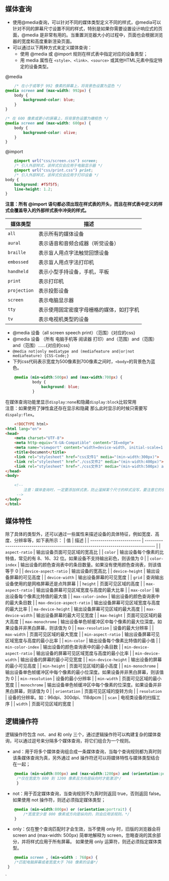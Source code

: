 ## 媒体查询
- 使用@media查询，可以针对不同的媒体类型定义不同的样式，@media可以针对不同的屏幕尺寸设置不同的样式，特别是如果你需要设置设计响应式的页面，@media 是非常有用的。当重置浏览器大小的过程中，页面也会根据浏览器的宽度和高度重新渲染页面。
- 可以通过以下两种方式来定义媒体查询：  
	-  使用 @media 或 @import 规则在样式表中指定对应的设备类型；
	-  用 media 属性在 `<style>、<link>、<source>` 或其他HTML元素中指定特定的设备类型。

@media
```css
	/* 在小于或等于 992 像素的屏幕上，将背景色设置为蓝色 */
@media screen and (max-width: 992px) {
	body {
		background-color: blue;
	}
}

/* 在 600 像素或更小的屏幕上，将背景色设置为橄榄色 */
@media screen and (max-width: 600px) {
	body {
	    background-color: olive;
	}
}
```

@import
```css
	@import url("css/screen.css") screen;   
	/* 引入外部样式，该样式仅会应用于电脑显示器 */
	@import url("css/print.css") print;     
	/* 引入外部样式，该样式仅会应用于打印设备 */
body {
    background: #f5f5f5;
    line-height: 1.2;
}
```

**注意：所有 @import 语句都必须出现在样式表的开头，而且在样式表中定义的样式会覆盖导入的外部样式表中冲突的样式。**

| 媒体类型     | 描述                                     |
| ------------ | ---------------------------------------- |
| `all`        | 表示所有的媒体设备                       |
| `aural`      | 表示语音和音频合成器（听觉设备）         |
| `braille`    | 表示盲人用点字法触觉回馈设备             |
| `embossed`   | 表示盲人用点字法打印机                   |
| `handheld`   | 表示小型手持设备，手机，平板             |
| `print`      | 表示打印机                               |
| `projection` | 表示投影设备                             |
| `screen`     | 表示电脑显示器                           |
| `tty`        | 表示使用固定密度字母栅格的媒体，如打字机 |
| `tv`         | 表示电视机类型的设备                                         |

- @media 设备（all screen speech print）（范围）{对应的css}
- @media 设备 （所有 电脑手机等 阅读器 打印）and（范围）and（范围）and（范围）......{对应的css}
- `@media not|only mediatype and (mediafeature and|or|not mediafeature) {CSS-Code;}`
- 下列css代码表示宽度为500像素到700像素之间时，`<body>`的背景色为蓝色。
```css
	@media (min-width:500px) and (max-width:700px) {
            body {
                background: blue;
            }
```

在媒体查询功能里显示`display:none`和隐藏`display:block`比较常用   
注意：如果使用了弹性盒还存在显示和隐藏  那么此时显示的时候只需要写`dispaly:flex`。



```html
	<!DOCTYPE html>
<html lang="en">
<head>
    <meta charset="UTF-8">
    <meta http-equiv="X-UA-Compatible" content="IE=edge">
    <meta name="viewport" content="width=device-width, initial-scale=1.0">
    <title>Document</title>
    <link rel="stylesheet" href="css文件1" media="(min-width:300px)">
    <link rel="stylesheet" href="./css文件2" media="(min-width:400px)">
    <link rel="stylesheet" href="./css文件3" media="(min-width:500px) and (max-width:700px)">
</head>
<body>
    
    <!-- 
        注意：媒体查询时，一定要添加样式表，防止溜掉某个尺寸的样式没写，要注意它的使用顺序，书写时元素的属性值要从小向大写。
     -->
</body>
</html>
```


## 媒体特性
除了具体的类型外，还可以通过一些属性来描述设备的具体特征，例如宽度、高度、分辨率等，如下表所示：
| 值                        | 描述                                                                                |
| ------------------------- | ----------------------------------------------------------------------------------- |
| `aspect-ratio`            | 输出设备页面可见区域的宽高比                                                        |
| `color`                   | 输出设备每个像素的比特值，常见的有 8、16、32 位。如果设备不支持输出彩色，则该值为 0 |
| `color-index`             | 输出设备的颜色查询表中的条目数量。如果没有使用颜色查询表，则该值等于 0              |
| `device-aspect-ratio`     | 输出设备的宽高比                                                                    |
| `device-height`           | 输出设备屏幕的可见高度                                                              |
| `device-width`            | 输出设备屏幕的可见宽度                                                              |
| `grid`                    | 查询输出设备使用的是网格屏幕还是点阵屏幕                                            |
| `height`                  | 页面可见区域的高度                                                                  |
| `max-aspect-ratio`        | 输出设备屏幕可见区域宽度与高度的最大比率                                            |
| `max-color`               | 输出设备每个像素比特值的最大值                                                      |
| `max-color-index`         | 输出设备的颜色查询表中的最大条目数                                                  |
| `max-device-aspect-ratio` | 输出设备屏幕可见区域宽度与高度的最大比率                                            |
| `ma-device-height`        | 输出设备屏幕可见区域的最大高度                                                      |
| `max-device-width`        | 输出设备屏幕的最大可见宽度                                                          |
| `max-height`              | 页面可见区域的最大高度                                                              |
| `max-monochrome`          | 输出设备单色帧缓冲区中每个像素的最大位深度。如果设备并非黑白屏幕，则该值为 0        |
| `max-resolution`          | 设备的最大分辨率                                                                    |
| `max-width`               | 页面可见区域的最大宽度                                                              |
| `min-aspect-ratio`        | 输出设备屏幕可见区域宽度与高度的最小比率                                            |
| `min-color`               | 输出设备每个像素比特值的最小值                                                      |
| `min-color-index`         | 输出设备的颜色查询表中的最小条目数                                                  |
| `min-device-aspect-ratio` | 输出设备的屏幕可见区域宽度与高度的最小比率                                          |
| `min-device-width`        | 输出设备的屏幕的最小可见宽度                                                        |
| `min-device-height`       | 输出设备的屏幕的最小可见高度                                                        |
| `min-height`              | 页面可见区域的最小高度                                                              |
| `min-monochrome`          | 输出设备单色帧缓冲区中每个像素的最小位深度。如果设备并非黑白屏幕，则该值为 0        |
| `min-resolution`          | 设备的最小分辨率                                                                    |
| `min-width`               | 页面可见区域的最小宽度                                                              |
| `monochrome`              | 输出设备单色帧缓冲区中每个像素的位深度。如果设备并非黑白屏幕，则该值为 0            |
| `orientation`             | 页面可见区域的旋转方向                                                              |
| `resolution`              | 设备的分辨率。如：96dpi、300dpi、118dpcm                                            |
| `scan`                    | 电视类设备的扫描工序                                                                |
| `width`                   | 页面可见区域的宽度                                                                  |


## 逻辑操作符
逻辑操作符包含 not、and 和 only 三个，通过逻辑操作符可以构建复杂的媒体查询，可以通过逗号来分隔多个媒体查询，将它们组合为一个规则。  

-  and：用于将多个媒体查询组合成一条媒体查询，当每个查询规则都为真时则该条媒体查询为真，另外通过 and 操作符还可以将媒体特性与媒体类型结合在一起；
```css
	@media (min-width:800px) and (max-width:1200px) and (orientation:portrait) {
	 /*仅在宽度为 800 到 1200 像素且方向是纵向时才能激活*/
	 }
```

-  not：用于否定媒体查询，当查询规则不为真时则返回 true，否则返回 false。如果使用 not 操作符，则还必须指定媒体类型；
```css
	@media (min-width:800px) or (orientation:portrait) {
		/*宽度至少是 800 像素或方向是纵向的，则会应用该规则。*/
	}
```
	
-  only：仅在整个查询匹配时才会生效，当不使用 only 时，旧版的浏览器会将 screen and (max-width: 500px) 简单地解释为 screen，忽略查询的其余部分，并将样式应用于所有屏幕。 如果使用 only 运算符，则还必须指定媒体类型。
```css
	@media screen , (min-width : 768px) {
    /*匹配电脑屏幕或者宽度大于 768 像素的设备*/
 }
```

`